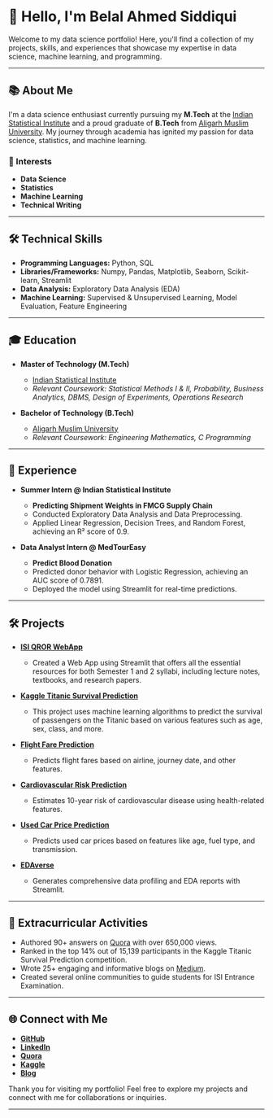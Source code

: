 # 👋 Hello, I'm Belal Ahmed Siddiqui

Welcome to my data science portfolio! Here, you'll find a collection of my projects, skills, and experiences that showcase my expertise in data science, machine learning, and programming.

---

## 📚 About Me

I'm a data science enthusiast currently pursuing my **M.Tech** at the [Indian Statistical Institute](https://www.isical.ac.in) and a proud graduate of **B.Tech** from [Aligarh Muslim University](https://www.amu.ac.in). My journey through academia has ignited my passion for data science, statistics, and machine learning.

### 🔬 Interests
- **Data Science**
- **Statistics**
- **Machine Learning**
- **Technical Writing**

---

## 🛠️ Technical Skills

- **Programming Languages:** Python, SQL
- **Libraries/Frameworks:** Numpy, Pandas, Matplotlib, Seaborn, Scikit-learn, Streamlit
- **Data Analysis:** Exploratory Data Analysis (EDA)
- **Machine Learning:** Supervised & Unsupervised Learning, Model Evaluation, Feature Engineering

---

## 🎓 Education

- **Master of Technology (M.Tech)**
  - [Indian Statistical Institute](https://www.isical.ac.in)
  - *Relevant Coursework: Statistical Methods I & II, Probability, Business Analytics, DBMS, Design of Experiments, Operations Research*

- **Bachelor of Technology (B.Tech)**
  - [Aligarh Muslim University](https://www.amu.ac.in)
  - *Relevant Coursework: Engineering Mathematics, C Programming*

---

## 💼 Experience

- **Summer Intern @ Indian Statistical Institute**
  
  - **Predicting Shipment Weights in FMCG Supply Chain**
  - Conducted Exploratory Data Analysis and Data Preprocessing.
  - Applied Linear Regression, Decision Trees, and Random Forest, achieving an R² score of 0.9.

- **Data Analyst Intern @ MedTourEasy**
  - **Predict Blood Donation**
  - Predicted donor behavior with Logistic Regression, achieving an AUC score of 0.7891.
  - Deployed the model using Streamlit for real-time predictions.
    
---

## 🛠️ Projects

- **[ISI QROR WebApp](https://github.com/stoicsapien1/isi-qror-webapp)**
  - Created a Web App using Streamlit that offers all the essential resources for both Semester 1 and 2 syllabi, including lecture notes, textbooks, and research papers.

- **[Kaggle Titanic Survival Prediction](https://github.com/stoicsapien1/Titanic_Survival_Prediction)**
  - This project uses machine learning algorithms to predict the survival of passengers on the Titanic based on various features such as age, sex, class, and more.

- **[Flight Fare Prediction](https://github.com/stoicsapien1/FLIGHT_FARE_PREDICTION)**
  - Predicts flight fares based on airline, journey date, and other features.

- **[Cardiovascular Risk Prediction](https://github.com/stoicsapien1/HeartSafe-Evaluating-CHD-Risk)**
  - Estimates 10-year risk of cardiovascular disease using health-related features.

- **[Used Car Price Prediction](https://github.com/stoicsapien1/Car_Price_Prediction)**
  - Predicts used car prices based on features like age, fuel type, and transmission.

- **[EDAverse](https://github.com/stoicsapien1/EDAverse)**
  - Generates comprehensive data profiling and EDA reports with Streamlit.

---

## 🌟 Extracurricular Activities

- Authored 90+ answers on [Quora](https://www.quora.com/profile/Belal-Ahmed-Siddiqui) with over 650,000 views.
- Ranked in the top 14% out of 15,139 participants in the Kaggle Titanic Survival Prediction competition.
- Wrote 25+ engaging and informative blogs on [Medium](https://medium.com/@stoic_sapien1).
- Created several online communities to guide students for ISI Entrance Examination.

---

## 🌐 Connect with Me

- **[GitHub](https://github.com/stoicsapien1)**
- **[LinkedIn](https://www.linkedin.com/in/stoicsapien1)**
- **[Quora](https://www.quora.com/profile/BELAL-AHMED-SIDDIQUI-2)**
- **[Kaggle](https://www.kaggle.com/stoicsapien1)**
- **[Blog](https://medium.com/@stoic_sapien1)**

Thank you for visiting my portfolio! Feel free to explore my projects and connect with me for collaborations or inquiries.

---

